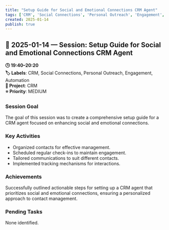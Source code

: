 ```yaml
---
title: "Setup Guide for Social and Emotional Connections CRM Agent"
tags: ['CRM', 'Social Connections', 'Personal Outreach', 'Engagement', 'Automation']
created: 2025-01-14
publish: true
---
```


## 📅 2025-01-14 — Session: Setup Guide for Social and Emotional Connections CRM Agent

**🕒 19:40–20:20**  
**🏷️ Labels**: CRM, Social Connections, Personal Outreach, Engagement, Automation  
**📂 Project**: CRM  
**⭐ Priority**: MEDIUM  


### Session Goal
The goal of this session was to create a comprehensive setup guide for a CRM agent focused on enhancing social and emotional connections.

### Key Activities
- Organized contacts for effective management.
- Scheduled regular check-ins to maintain engagement.
- Tailored communications to suit different contacts.
- Implemented tracking mechanisms for interactions.

### Achievements
Successfully outlined actionable steps for setting up a CRM agent that prioritizes social and emotional connections, ensuring a personalized approach to contact management.

### Pending Tasks
None identified.

